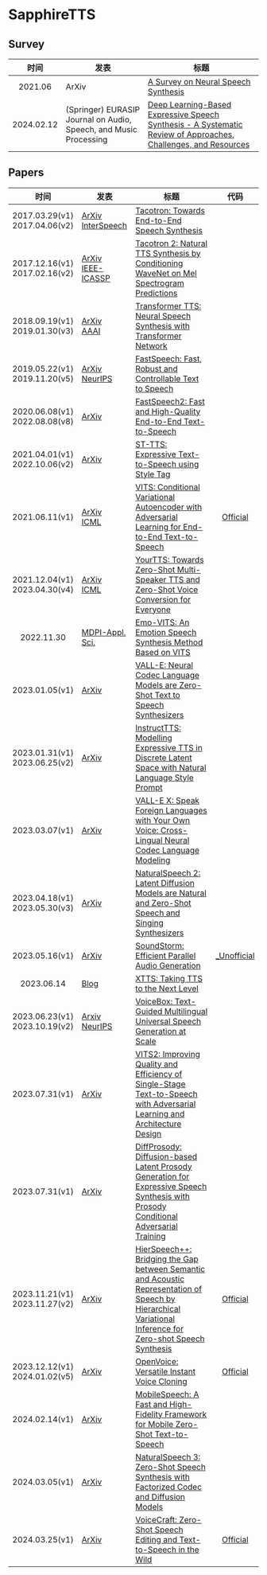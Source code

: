 # SapphireTTS

## Survey

|时间|发表|标题|
|:-:|---|---|
|2021.06|ArXiv|[A Survey on Neural Speech Synthesis]()|
|2024.02.12|(Springer) EURASIP Journal on Audio, Speech, and Music Processing|[Deep Learning-Based Expressive Speech Synthesis - A Systematic Review of Approaches, Challenges, and Resources](Survey/DL-Based_Expressive_Speech_Synthesis.md)|

## Papers

|时间|发表|标题|代码|
|:-:|---|---|:-:|
|2017.03.29(v1)<br>2017.04.06(v2)|[ArXiv](https://arxiv.org/abs/1703.10135)<br>[InterSpeech](https://doi.org/10.21437/Interspeech.2017-1452)|[Tacotron: Towards End-to-End Speech Synthesis](Papers/2017.03_Tacotron.md)
|2017.12.16(v1)<br>2017.02.16(v2)|[ArXiv](https://arxiv.org/abs/1712.05884)<br>[IEEE-ICASSP](https://doi.org/10.1109/ICASSP.2018.8461368)|[Tacotron 2: Natural TTS Synthesis by Conditioning WaveNet on Mel Spectrogram Predictions](Papers/2017.12_Tacotron2.md)|
|2018.09.19(v1)<br>2019.01.30(v3)|[ArXiv](https://arxiv.org/abs/1809.08895)<br>[AAAI](https://doi.org/10.1609/aaai.v33i01.33016706)|[Transformer TTS: Neural Speech Synthesis with Transformer Network](Papers/2018.09_Transformer_TTS.md)|
|2019.05.22(v1)<br>2019.11.20(v5)|[ArXiv](https://arxiv.org/abs/1905.09263)<br>[NeurIPS](https://proceedings.neurips.cc/paper_files/paper/2019/hash/f63f65b503e22cb970527f23c9ad7db1-Abstract.html)|[FastSpeech: Fast, Robust and Controllable Text to Speech](Papers/2019.05_FastSpeech.md)|
|2020.06.08(v1)<br>2022.08.08(v8)|[ArXiv](https://arxiv.org/abs/2006.04558)|[FastSpeech2: Fast and High-Quality End-to-End Text-to-Speech](Papers/2020.06_FastSpeech2.md)|
|2021.04.01(v1)<br>2022.10.06(v2)|[ArXiv](https://arxiv.org/abs/2104.00436)|[ST-TTS: Expressive Text-to-Speech using Style Tag](Papers/2021.04_ST-TTS.md)|
|2021.06.11(v1)|[ArXiv](https://arxiv.org/abs/2106.06103)<br>[ICML](https://proceedings.mlr.press/v139/kim21f.html)|[VITS: Conditional Variational Autoencoder with Adversarial Learning for End-to-End Text-to-Speech](Papers/2021.06_VITS.md)|[Official](https://github.com/jaywalnut310/vits)|
|2021.12.04(v1)<br>2023.04.30(v4)|[ArXiv](https://arxiv.org/abs/2112.02418)<br>[ICML](https://proceedings.mlr.press/v162/casanova22a.html)|[YourTTS: Towards Zero-Shot Multi-Speaker TTS and Zero-Shot Voice Conversion for Everyone](Papers/2021.12_YourTTS.md)|
|2022.11.30|[MDPI-Appl. Sci.](https://www.mdpi.com/2076-3417/13/4/2225)|[Emo-VITS: An Emotion Speech Synthesis Method Based on VITS](Papers/2022.11_Emo-VITS.md)|
|2023.01.05(v1)|[ArXiv](https://arxiv.org/abs/2301.02111)|[VALL-E: Neural Codec Language Models are Zero-Shot Text to Speech Synthesizers](Papers/2023.01_VALL-E.md)|
|2023.01.31(v1)<br>2023.06.25(v2)|[ArXiv](https://arxiv.org/abs/2301.13662)|[InstructTTS: Modelling Expressive TTS in Discrete Latent Space with Natural Language Style Prompt](Papers/2023.01_InstructTTS.md)|
|2023.03.07(v1)|[ArXiv](https://arxiv.org/abs/2303.03926)|[VALL-E X: Speak Foreign Languages with Your Own Voice: Cross-Lingual Neural Codec Language Modeling](Papers/2023.03_VALL-E_X.md)|
|2023.04.18(v1)<br>2023.05.30(v3)|[ArXiv](https://arxiv.org/abs/2304.09116)|[NaturalSpeech 2: Latent Diffusion Models are Natural and Zero-Shot Speech and Singing Synthesizers](Papers/2023.04_NaturalSpeech2.md)|
|2023.05.16(v1)|[ArXiv](https://arxiv.org/abs/2305.09636)|[SoundStorm: Efficient Parallel Audio Generation](Papers/2023.05_SoundStorm.md)|[_Unofficial](https://github.com/yangdongchao/SoundStorm/)
|2023.06.14|[Blog](https://coqui.ai/blog/tts/xtts_taking_tts_to_the_next_level)|[XTTS: Taking TTS to the Next Level](Papers/2023.06_XTTS.md)|
|2023.06.23(v1)<br>2023.10.19(v2)|[Arxiv](https://arxiv.org/abs/2306.15687)<br>[NeurIPS](https://proceedings.neurips.cc/paper_files/paper/2023/hash/2d8911db9ecedf866015091b28946e15-Abstract-Conference.html)|[VoiceBox: Text-Guided Multilingual Universal Speech Generation at Scale](Papers/2023.06_VoiceBox.md)|
|2023.07.31(v1)|[ArXiv](https://arxiv.org/abs/2307.16430)|[VITS2: Improving Quality and Efficiency of Single-Stage Text-to-Speech with Adversarial Learning and Architecture Design](Papers/2023.07_VITS2.md)|
|2023.07.31(v1)|[ArXiv](https://arxiv.org/abs/2307.16549)|[DiffProsody: Diffusion-based Latent Prosody Generation for Expressive Speech Synthesis with Prosody Conditional Adversarial Training](Papers/2023.07_DiffProsody.md)|
|2023.11.21(v1)<br>2023.11.27(v2)|[ArXiv](https://arxiv.org/abs/2311.12454)|[HierSpeech++: Bridging the Gap between Semantic and Acoustic Representation of Speech by Hierarchical Variational Inference for Zero-shot Speech Synthesis](Papers/2023.11_HierSpeechpp.md)|[Official](https://github.com/sh-lee-prml/HierSpeechpp)|
|2023.12.12(v1)<br>2024.01.02(v5)|[ArXiv](https://arxiv.org/abs/2312.01479)|[OpenVoice: Versatile Instant Voice Cloning](Papers/2023.12_OpenVoice.md)|[Official](https://github.com/myshell-ai/OpenVoice)|
|2024.02.14(v1)|[ArXiv](https://arxiv.org/abs/2402.09378)|[MobileSpeech: A Fast and High-Fidelity Framework for Mobile Zero-Shot Text-to-Speech](Papers/2024.02_MobileSpeech.md)|
|2024.03.05(v1)|[ArXiv](https://arxiv.org/abs/2403.03100)|[NaturalSpeech 3: Zero-Shot Speech Synthesis with Factorized Codec and Diffusion Models](Papers/2024.03_NaturalSpeech3.md)|
|2024.03.25(v1)|[ArXiv](https://arxiv.org/abs/2403.16973)|[VoiceCraft: Zero-Shot Speech Editing and Text-to-Speech in the Wild](Papers/2024.03_VoiceCraft.md)|[Official](https://github.com/jasonppy/VoiceCraft)|


